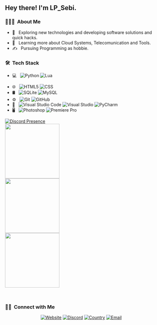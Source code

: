 

<h2> Hey there! I'm LP_Sebi.</h2>

<h3> 👨🏻‍💻 &nbsp;About Me </h3>

- 🤔 &nbsp; Exploring new technologies and developing software solutions and quick hacks.
- 🌱 &nbsp; Learning more about Cloud Systems, Telecomunication and Tools.
- ✍️ &nbsp; Pursuing Programming as hobbie.

<h3> 🛠 &nbsp;Tech Stack</h3>

- 💻 &nbsp;
  ![Python](https://img.shields.io/badge/-Python-333333?style=flat&logo=python)
  ![Lua](https://img.shields.io/badge/-Lua-333333?style=flat&logo=Lua&logoColor=007396)
<!--![JavaScript](https://img.shields.io/badge/-JavaScript-333333?style=flat&logo=javascript)
  ![Node.js](https://img.shields.io/badge/-Node.js-333333?style=flat&logo=Node.js)
<!--![Java](https://img.shields.io/badge/-Java-333333?style=flat&logo=Java&logoColor=007396) -->
<!--  ![C++](https://img.shields.io/badge/-C++-333333?style=flat&logo=C%2B%2B&logoColor=00599C) -->
<!--  ![R (Statistics)](https://img.shields.io/badge/-R-333333?style=flat&logo=R&logoColor=276DC3) -->
- 🌐 &nbsp;
  ![HTML5](https://img.shields.io/badge/-HTML5-333333?style=flat&logo=HTML5)
  ![CSS](https://img.shields.io/badge/-CSS-333333?style=flat&logo=CSS3&logoColor=1572B6)<!--
  ![Bootstrap](https://img.shields.io/badge/-Bootstrap-333333?style=flat&logo=bootstrap&logoColor=563D7C)
  ![React](https://img.shields.io/badge/-React-333333?style=flat&logo=react)-->
- 🛢 &nbsp;
  ![SQLite](https://img.shields.io/badge/-SQLite-333333?style=flat&logo=sqlite&logoColor=49A7DD)
  ![MySQL](https://img.shields.io/badge/-MySQL-333333?style=flat&logo=mysql)
  <!--![MongoDB](https://img.shields.io/badge/-MongoDB-333333?style=flat&logo=mongodb) 
  ![PostgreSQL](https://img.shields.io/badge/-PostgreSQL-333333?style=flat&logo=PostgreSQL) -->
- ⚙️ &nbsp;
  ![Git](https://img.shields.io/badge/-Git-333333?style=flat&logo=git)
  ![GitHub](https://img.shields.io/badge/-GitHub-333333?style=flat&logo=github)
  <!--![Markdown](https://img.shields.io/badge/-Markdown-333333?style=flat&logo=markdown) -->
- 🔧 &nbsp;
  ![Visual Studio Code](https://img.shields.io/badge/-Visual%20Studio%20Code-333333?style=flat&logo=visual-studio-code&logoColor=007ACC)
  ![Visual Studio](https://img.shields.io/badge/-Visual%20Studio-333333?style=flat&logo=visual-studio-code&logoColor=632C8C)
  <!-- ![IntelliJ](https://img.shields.io/badge/-IntelliJ-333333?style=flat&logo=IntelliJ-IDEA&logoColor=632C8C) -->
  ![PyCharm](https://img.shields.io/badge/-PyCharm-333333?style=flat&logo=PyCharm&logoColor=632C8C)
  <!--
  ![RStudio](https://img.shields.io/badge/-RStudio-333333?style=flat&logo=rstudio) 
  ![Eclipse](https://img.shields.io/badge/-Eclipse-333333?style=flat&logo=eclipse-ide&logoColor=2C2255) -->
- 🖥 &nbsp; <!-- ![Illustrator](https://img.shields.io/badge/-Illustrator-333333?style=flat&logo=adobe-illustrator) -->
  ![Photoshop](https://img.shields.io/badge/-Photoshop-333333?style=flat&logo=adobe-photoshop)
  ![Premiere Pro](https://img.shields.io/badge/-Premiere%20Pro-333333?style=flat&logo=adobe-premiere-pro)


[![Discord Presence](https://lanyard-profile-readme.vercel.app/api/363616190377099265)](https://discord.com/users/363616190377099265)
<br/>
<a href="https://github.com/LPSebi">
  <img height="180em" src="https://github-readme-stats.vercel.app/api?username=LPSebi&theme=radical&show_icons=true" />
  <br/>
  <img height="180em" src="https://github-readme-streak-stats.herokuapp.com/?user=LPSebi&theme=radical&hide_border=false" />
  <br/>
   <img height="180em" src="https://github-readme-stats.vercel.app/api/top-langs/?username=LPSebi&theme=radical&layout=compact" />
  
</a>

<br/>
<!--
<a href="https://github.com/LPSebi/SebiBot">
  <img height="180em" src="https://github-readme-stats.vercel.app/api/pin/?username=LPSebi&repo=SebiBot&theme=radical" />
  
</a>
-->

<h3> 🤝🏻 &nbsp;Connect with Me </h3>

<p align="center">
<a href="https://sebibot.ml/"><img alt="Website" src="https://img.shields.io/badge/Website-sebibot.ml-blue?style=flat&logo=google-chrome"></a>
<a href="https://dsc.bio/lpsebi"><img alt="Discord" src="https://img.shields.io/badge/Discord-LP_Sebi-blue?style=flat&logo=Discord"></a>
<a href="https://www.google.de/maps/place/Deutschland/"><img alt="Country" src="https://img.shields.io/badge/Country-Germany-blue?style=flat&logo=germany"></a>
<a href="mailto:contact@lpsebi.ml"><img alt="Email" src="https://img.shields.io/badge/Email-LPSebi-blue?style=flat&logo=gmail"></a>
</p> 

